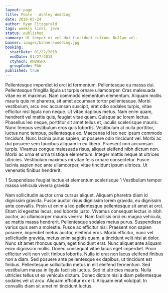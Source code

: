 ```yaml
---
layout: page
title: Poole - Ashley Wedding
date: 2016-05-24
author: Ryan Fitzgerald
tags: weekly links, java
status: published
summary: Ut tempor mi vel dui tincidunt rutrum. Nullam vel.
banner: images/banner/wedding.jpg
booking:
  startDate: 01/22/2018
  endDate: 01/27/2018
  ctyhocn: ANBHSHX
  groupCode: PAW
published: true
---
```

Pellentesque imperdiet id orci id fermentum. Pellentesque eu massa dui. Pellentesque fringilla ligula ut turpis ornare ullamcorper. Cras malesuada vitae ex et maximus. Nam commodo elementum elementum. Aliquam mollis mauris quis mi pharetra, sit amet accumsan tortor pellentesque. Morbi vestibulum, arcu nec accumsan suscipit, erat odio sodales turpis, vitae efficitur nisl ligula non neque. Ut vitae dapibus metus. Nam enim quam, hendrerit vel mattis quis, feugiat vitae quam. Quisque ac lorem lectus. Phasellus leo neque, porttitor sit amet tellus et, iaculis scelerisque mauris. Nunc tempus vestibulum eros quis lobortis. Vestibulum at nulla porttitor, luctus nunc tempus, pellentesque ex. Maecenas id leo nec ipsum commodo tincidunt. Nunc lacinia purus sapien, ut posuere odio tincidunt vel.
Morbi ac dui posuere sem faucibus aliquam in eu libero. Praesent non accumsan turpis. Vivamus congue malesuada risus, aliquet eleifend nibh dictum non. Morbi ac urna et urna tristique elementum. Integer mattis neque at ultrices ultricies. Vestibulum maximus mi vitae felis ornare consectetur. Fusce lacinia sapien nec ante ullamcorper, vitae tincidunt ipsum ultrices. Ut venenatis finibus hendrerit.

1 Suspendisse feugiat lectus et elementum scelerisque
1 Vestibulum tempor massa vehicula viverra gravida.

Nam sollicitudin auctor urna cursus aliquet. Aliquam pharetra diam id dignissim gravida. Fusce auctor risus dignissim lorem gravida, eu dignissim ante convallis. Proin ut enim a leo pellentesque pellentesque sit amet at orci. Etiam id egestas lacus, sed lobortis justo. Vivamus consequat lectus in nibh auctor, ac ullamcorper mauris viverra. Nam facilisis orci eu magna vehicula, ac mattis massa hendrerit. Pellentesque sodales metus purus. Suspendisse varius quis sem a molestie. Fusce ac efficitur nisi. Praesent non sapien posuere, imperdiet metus auctor, eleifend eros. Morbi efficitur, nunc vel sollicitudin gravida, metus enim sagittis quam, a tincidunt velit nisi at dolor. Nunc sit amet rhoncus quam, eget tincidunt erat.
Nunc aliquet ante aliquam enim dignissim mollis. Donec consequat vitae lacus eget imperdiet. Proin efficitur velit non velit finibus lobortis. Nulla id erat non lacus eleifend finibus non a diam. Sed posuere ante pellentesque ex dapibus, ut tincidunt est finibus. Pellentesque sollicitudin metus in elit eleifend fermentum. Sed vestibulum massa in ligula facilisis luctus. Sed id ultricies mauris. Nulla ultricies tellus ut ex vehicula dictum. Donec dictum nisl a diam pellentesque sodales vel ut arcu. Aliquam efficitur ex elit. Aliquam erat volutpat. In convallis diam sit amet mi tincidunt luctus.
